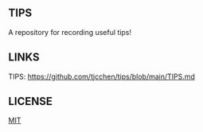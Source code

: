## TIPS
A repository for recording useful tips!

## LINKS
TIPS: https://github.com/tjcchen/tips/blob/main/TIPS.md

## LICENSE
[MIT](https://github.com/tjcchen/tips/blob/main/LICENSE)
